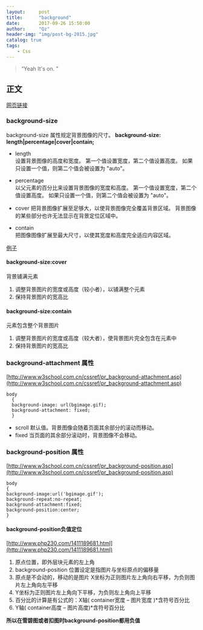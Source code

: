 ```yaml
---
layout:     post
title:      "background"
date:       2017-09-26 15:50:00
author:     "Qz"
header-img: "img/post-bg-2015.jpg"
catalog: true
tags:
    - Css
---
```


> “Yeah It's on. ”


## 正文
[网页链接](http://www.w3school.com.cn/cssref/pr_background-size.asp)

### background-size

background-size 属性规定背景图像的尺寸。
**background-size: length|percentage|cover|contain;**

* length	
设置背景图像的高度和宽度。
第一个值设置宽度，第二个值设置高度。
如果只设置一个值，则第二个值会被设置为 "auto"。

* percentage	
以父元素的百分比来设置背景图像的宽度和高度。
第一个值设置宽度，第二个值设置高度。
如果只设置一个值，则第二个值会被设置为 "auto"。

* cover	
把背景图像扩展至足够大，以使背景图像完全覆盖背景区域。
背景图像的某些部分也许无法显示在背景定位区域中。

* contain	
  把图像图像扩展至最大尺寸，以使其宽度和高度完全适应内容区域。

[例子](http://www.topcss.org/demo/background-size-cover-contain.html)

####  background-size:cover
背景铺满元素

1. 调整背景图片的宽度或高度（较小者），以铺满整个元素
2. 保持背景图片的宽高比

####  background-size:contain
元素包含整个背景图片

1. 调整背景图片的宽度或高度（较大者），使背景图片完全包含在元素中
2. 保持背景图片的宽高比





### background-attachment 属性
[http://www.w3school.com.cn/cssref/pr_background-attachment.asp](http://www.w3school.com.cn/cssref/pr_background-attachment.asp)

```
body 
  { 
  background-image: url(bgimage.gif); 
  background-attachment: fixed;
  }
```

* scroll 	默认值。背景图像会随着页面其余部分的滚动而移动。
* fixed 	当页面的其余部分滚动时，背景图像不会移动。



### background-position 属性
[http://www.w3school.com.cn/cssref/pr_background-position.asp](http://www.w3school.com.cn/cssref/pr_background-position.asp)

```
body
{ 
background-image:url('bgimage.gif');
background-repeat:no-repeat;
background-attachment:fixed;
background-position:center;
}
```

#### **background-position负值定位**
[http://www.php230.com/1411189681.html](http://www.php230.com/1411189681.html)


1. 原点位置，即外层块元素的左上角
2. background-position 位置设定是指图片与坐标原点的偏移量
3. 原点是不会动的，移动的是图片 X坐标为正则图片左上角向右平移，为负则图片左上角向左平移
4. Y坐标为正则图片左上角向下平移，为负则左上角向上平移
5. 百分比的计算是有公式的：X轴( container宽度 – 图片宽度 )*含符号百分比
6. Y轴( container高度 – 图片高度)*含符号百分比

**所以在雪碧图或者扣图时background-position都用负值**


